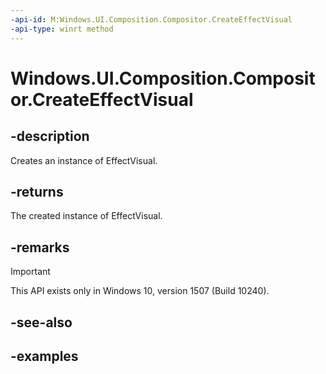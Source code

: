 ```yaml
---
-api-id: M:Windows.UI.Composition.Compositor.CreateEffectVisual
-api-type: winrt method
---
```


# Windows.UI.Composition.Compositor.CreateEffectVisual

<!--
public Windows.UI.Composition.EffectVisual CreateEffectVisual ();
-->


## -description

Creates an instance of EffectVisual.

## -returns

The created instance of EffectVisual.

## -remarks

> [!IMPORTANT]
> This API exists only in Windows 10, version 1507 (Build 10240).

## -see-also

## -examples


